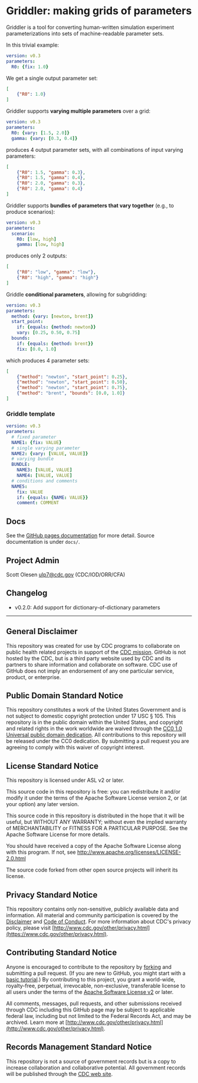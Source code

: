 # Griddler: making grids of parameters

Griddler is a tool for converting human-written simulation experiment parameterizations into sets of machine-readable parameter sets.

In this trivial example:

```yaml
version: v0.3
parameters:
  R0: {fix: 1.0}
```

We get a single output parameter set:

```json
[
    {"R0": 1.0}
]
```

Griddler supports **varying multiple parameters** over a grid:

```yaml
version: v0.3
parameters:
  R0: {vary: [1.5, 2.0]}
  gamma: {vary: [0.3, 0.4]}
```

produces 4 output parameter sets, with all combinations of input varying parameters:

```json
[
    {"R0": 1.5, "gamma": 0.3},
    {"R0": 1.5, "gamma": 0.4},
    {"R0": 2.0, "gamma": 0.3},
    {"R0": 2.0, "gamma": 0.4}
]
```

Griddler supports **bundles of parameters that vary together** (e.g., to produce scenarios):

```yaml
version: v0.3
parameters:
  scenario:
    R0: [low, high]
    gamma: [low, high]
```

produces only 2 outputs:

```json
[
    {"R0": "low", "gamma": "low"},
    {"R0": "high", "gamma": "high"}
]
```

Griddle **conditional parameters**, allowing for subgridding:

```yaml
version: v0.3
parameters:
  method: {vary: [newton, brent]}
  start_point:
    if: {equals: {method: newton}}
    vary: [0.25, 0.50, 0.75]
  bounds:
    if: {equals: {method: brent}}
    fix: [0.0, 1.0]
```

which produces 4 parameter sets:

```json
[
    {"method": "newton", "start_point": 0.25},
    {"method": "newton", "start_point": 0.50},
    {"method": "newton", "start_point": 0.75},
    {"method": "brent", "bounds": [0.0, 1.0]}
]
```

### Griddle template

```yaml
version: v0.3
parameters:
  # fixed parameter
  NAME1: {fix: VALUE}
  # single varying parameter
  NAME2: {vary: [VALUE, VALUE]}
  # varying bundle
  BUNDLE:
    NAME3: [VALUE, VALUE]
    NAME4: [VALUE, VALUE]
  # conditions and comments
  NAME5:
    fix: VALUE
    if: {equals: {NAME: VALUE}}
    comment: COMMENT
```

## Docs

See the [GitHub pages documentation](https://cdcgov.github.io/pygriddler/) for more detail. Source documentation is under `docs/`.

## Project Admin

Scott Olesen <ulp7@cdc.gov> (CDC/IOD/ORR/CFA)

## Changelog

- v0.2.0: Add support for dictionary-of-dictionary parameters

---

## General Disclaimer

This repository was created for use by CDC programs to collaborate on public health related projects in support of the [CDC mission](https://www.cdc.gov/about/organization/mission.htm). GitHub is not hosted by the CDC, but is a third party website used by CDC and its partners to share information and collaborate on software. CDC use of GitHub does not imply an endorsement of any one particular service, product, or enterprise.

## Public Domain Standard Notice

This repository constitutes a work of the United States Government and is not subject to domestic copyright protection under 17 USC § 105. This repository is in the public domain within the United States, and copyright and related rights in the work worldwide are waived through the [CC0 1.0 Universal public domain dedication](https://creativecommons.org/publicdomain/zero/1.0/). All contributions to this repository will be released under the CC0 dedication. By submitting a pull request you are agreeing to comply with this waiver of copyright interest.

## License Standard Notice

This repository is licensed under ASL v2 or later.

This source code in this repository is free: you can redistribute it and/or modify it under the terms of the Apache Software License version 2, or (at your option) any later version.

This source code in this repository is distributed in the hope that it will be useful, but WITHOUT ANY WARRANTY; without even the implied warranty of MERCHANTABILITY or FITNESS FOR A PARTICULAR PURPOSE. See the Apache Software License for more details.

You should have received a copy of the Apache Software License along with this program. If not, see http://www.apache.org/licenses/LICENSE-2.0.html

The source code forked from other open source projects will inherit its license.

## Privacy Standard Notice

This repository contains only non-sensitive, publicly available data and information. All material and community participation is covered by the [Disclaimer](https://github.com/CDCgov/template/blob/master/DISCLAIMER.md) and [Code of Conduct](https://github.com/CDCgov/template/blob/master/code-of-conduct.md). For more information about CDC's privacy policy, please visit [http://www.cdc.gov/other/privacy.html](https://www.cdc.gov/other/privacy.html).

## Contributing Standard Notice

Anyone is encouraged to contribute to the repository by [forking](https://help.github.com/articles/fork-a-repo) and submitting a pull request. (If you are new to GitHub, you might start with a [basic tutorial](https://help.github.com/articles/set-up-git).) By contributing to this project, you grant a world-wide, royalty-free, perpetual, irrevocable, non-exclusive, transferable license to all users under the terms of the [Apache Software License v2](http://www.apache.org/licenses/LICENSE-2.0.html) or later.

All comments, messages, pull requests, and other submissions received through CDC including this GitHub page may be subject to applicable federal law, including but not limited to the Federal Records Act, and may be archived. Learn more at [http://www.cdc.gov/other/privacy.html](http://www.cdc.gov/other/privacy.html).

## Records Management Standard Notice

This repository is not a source of government records but is a copy to increase collaboration and collaborative potential. All government records will be published through the [CDC web site](http://www.cdc.gov).
